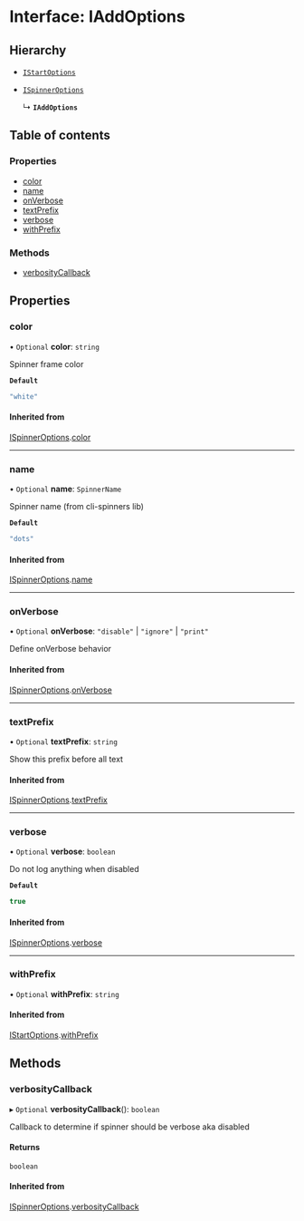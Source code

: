 # Interface: IAddOptions

## Hierarchy

- [`IStartOptions`](IStartOptions.md)

- [`ISpinnerOptions`](ISpinnerOptions.md)

  ↳ **`IAddOptions`**

## Table of contents

### Properties

- [color](IAddOptions.md#color)
- [name](IAddOptions.md#name)
- [onVerbose](IAddOptions.md#onverbose)
- [textPrefix](IAddOptions.md#textprefix)
- [verbose](IAddOptions.md#verbose)
- [withPrefix](IAddOptions.md#withprefix)

### Methods

- [verbosityCallback](IAddOptions.md#verbositycallback)

## Properties

### color

• `Optional` **color**: `string`

Spinner frame color

**`Default`**

```ts
"white"
```

#### Inherited from

[ISpinnerOptions](ISpinnerOptions.md).[color](ISpinnerOptions.md#color)

___

### name

• `Optional` **name**: `SpinnerName`

Spinner name (from cli-spinners lib)

**`Default`**

```ts
"dots"
```

#### Inherited from

[ISpinnerOptions](ISpinnerOptions.md).[name](ISpinnerOptions.md#name)

___

### onVerbose

• `Optional` **onVerbose**: ``"disable"`` \| ``"ignore"`` \| ``"print"``

Define onVerbose behavior

#### Inherited from

[ISpinnerOptions](ISpinnerOptions.md).[onVerbose](ISpinnerOptions.md#onverbose)

___

### textPrefix

• `Optional` **textPrefix**: `string`

Show this prefix before all text

#### Inherited from

[ISpinnerOptions](ISpinnerOptions.md).[textPrefix](ISpinnerOptions.md#textprefix)

___

### verbose

• `Optional` **verbose**: `boolean`

Do not log anything when disabled

**`Default`**

```ts
true
```

#### Inherited from

[ISpinnerOptions](ISpinnerOptions.md).[verbose](ISpinnerOptions.md#verbose)

___

### withPrefix

• `Optional` **withPrefix**: `string`

#### Inherited from

[IStartOptions](IStartOptions.md).[withPrefix](IStartOptions.md#withprefix)

## Methods

### verbosityCallback

▸ `Optional` **verbosityCallback**(): `boolean`

Callback to determine if spinner should be verbose aka disabled

#### Returns

`boolean`

#### Inherited from

[ISpinnerOptions](ISpinnerOptions.md).[verbosityCallback](ISpinnerOptions.md#verbositycallback)

